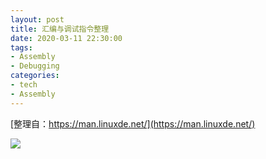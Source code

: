 ```yaml
---
layout: post
title: 汇编与调试指令整理
date: 2020-03-11 22:30:00
tags:
- Assembly
- Debugging
categories:
- tech
- Assembly
---
```


[整理自：https://man.linuxde.net/](https://man.linuxde.net/)

![][01-思维导图]

[01-思维导图]: http://static.wilfredshen.cn/images/%E6%B1%87%E7%BC%96%E4%B8%8E%E8%B0%83%E8%AF%95/01-%E6%B1%87%E7%BC%96%E4%B8%8E%E8%B0%83%E8%AF%95.png
